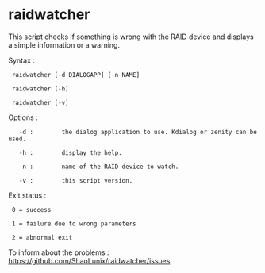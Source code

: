 # raidwatcher
This script checks if something is wrong with the RAID device and displays a simple information or a warning.


Syntax :

     raidwatcher [-d DIALOGAPP] [-n NAME]

     raidwatcher [-h]

     raidwatcher [-v]


Options :

       -d :        the dialog application to use. Kdialog or zenity can be used.
  
       -h :        display the help.
  
       -n :        name of the RAID device to watch.
  
       -v :        this script version.


Exit status :

     0 = success

     1 = failure due to wrong parameters

     2 = abnormal exit


To inform about the problems : https://github.com/ShaoLunix/raidwatcher/issues.
